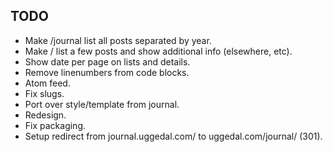 TODO
----

* Make /journal list all posts separated by year.
* Make / list a few posts and show additional info (elsewhere, etc).
* Show date per page on lists and details.
* Remove linenumbers from code blocks.
* Atom feed.
* Fix slugs.
* Port over style/template from journal.
* Redesign.
* Fix packaging.
* Setup redirect from journal.uggedal.com/ to uggedal.com/journal/ (301).
